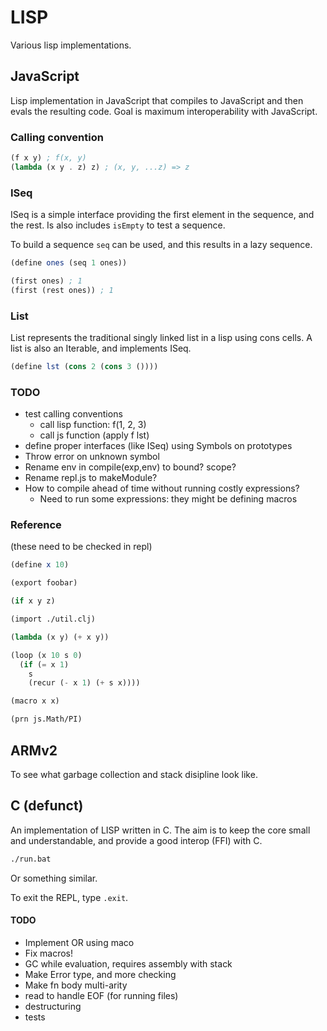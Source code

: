 # LISP

Various lisp implementations.

## JavaScript

Lisp implementation in JavaScript that compiles to JavaScript and then evals the resulting code. Goal is maximum interoperability with JavaScript.

### Calling convention

```scheme
(f x y) ; f(x, y)
(lambda (x y . z) z) ; (x, y, ...z) => z
```

### ISeq

ISeq is a simple interface providing the first element in the sequence, and the rest. Is also includes `isEmpty` to test a sequence.

To build a sequence `seq` can be used, and this results in a lazy sequence.

```scheme
(define ones (seq 1 ones))

(first ones) ; 1
(first (rest ones)) ; 1
```

### List

List represents the traditional singly linked list in a lisp using cons cells. A list is also an Iterable, and implements ISeq.

```scheme
(define lst (cons 2 (cons 3 ())))
```

### TODO

- test calling conventions
  - call lisp function: f(1, 2, 3)
  - call js function (apply f lst)
- define proper interfaces (like ISeq) using Symbols on prototypes
- Throw error on unknown symbol
- Rename env in compile(exp,env) to bound? scope?
- Rename repl.js to makeModule?
- How to compile ahead of time without running costly expressions?
  - Need to run some expressions: they might be defining macros

### Reference

(these need to be checked in repl)

```scheme
(define x 10)

(export foobar)

(if x y z)

(import ./util.clj)

(lambda (x y) (+ x y))

(loop (x 10 s 0)
  (if (= x 1)
    s
    (recur (- x 1) (+ s x))))

(macro x x)

(prn js.Math/PI)
```

## ARMv2

To see what garbage collection and stack disipline look like.

## C (defunct)

An implementation of LISP written in C. The aim is to keep the core small and understandable, and provide a good interop (FFI) with C.

```bash
./run.bat
```

Or something similar.

To exit the REPL, type `.exit`.

#### TODO

- Implement OR using maco
- Fix macros!
- GC while evaluation, requires assembly with stack
- Make Error type, and more checking
- Make fn body multi-arity
- read to handle EOF (for running files)
- destructuring
- tests
